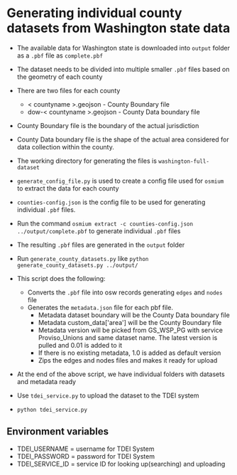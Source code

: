 # Generating individual county datasets from Washington state data
- The available data for Washington state is downloaded into `output` folder as a `.pbf` file as `complete.pbf`
- The dataset needs to be divided into multiple smaller `.pbf` files based on the geometry of each county
- There are two files for each county
    - < countyname >.geojson - County Boundary file
    - dow-< countyname >.geojson - County Data boundary file
- County Boundary file is the boundary of the actual jurisdiction
- County Data boundary file is the shape of the actual area considered for data collection within the county.
- The working directory for generating the files is `washington-full-dataset`
- `generate_config_file.py` is used to create a config file used for `osmium` to extract the data for each county
- `counties-config.json` is the config file to be used for generating individual `.pbf` files.
- Run the command `osmium extract -c counties-config.json ../output/complete.pbf` to generate individual `.pbf` files
- The resulting `.pbf` files are generated in the `output` folder
- Run `generate_county_datasets.py` like
    `python generate_county_datasets.py ../output/` 
- This script does the following:
    - Converts the `.pbf` file into osw records generating `edges` and `nodes` file
    - Generates the `metadata.json` file for each pbf file.
        - Metadata dataset boundary will be the County Data boundary file
        - Metadata custom_data['area'] will be the County Boundary file
        - Metadata version will be picked from GS_WSP_PG with service Proviso_Unions and same dataset name. The latest version is pulled and 0.01 is added to it
        - If there is no existing metadata, 1.0 is added as default version
        - Zips the edges and nodes files and makes it ready for upload

- At the end of the above script, we have individual folders with datasets and metadata ready
- Use `tdei_service.py` to upload the dataset to the TDEI system
- `python tdei_service.py`

## Environment variables
- TDEI_USERNAME = username for TDEI System
- TDEI_PASSWORD = password for TDEI System
- TDEI_SERVICE_ID = service ID for looking up(searching) and uploading

 